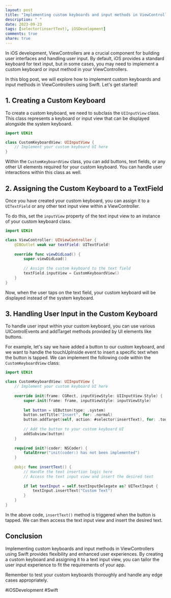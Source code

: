 ```yaml
---
layout: post
title: "Implementing custom keyboards and input methods in ViewControllers in Swift"
description: " "
date: 2023-09-23
tags: [selector(insertText), iOSDevelopment]
comments: true
share: true
---
```


In iOS development, ViewControllers are a crucial component for building user interfaces and handling user input. By default, iOS provides a standard keyboard for text input, but in some cases, you may need to implement a custom keyboard or input method in your ViewControllers.

In this blog post, we will explore how to implement custom keyboards and input methods in ViewControllers using Swift. Let's get started!

## 1. Creating a Custom Keyboard

To create a custom keyboard, we need to subclass the `UIInputView` class. This class represents a keyboard or input view that can be displayed alongside the system keyboard.

```swift
import UIKit

class CustomKeyboardView: UIInputView {
    // Implement your custom keyboard UI here
}
```

Within the `CustomKeyboardView` class, you can add buttons, text fields, or any other UI elements required for your custom keyboard. You can handle user interactions within this class as well.

## 2. Assigning the Custom Keyboard to a TextField

Once you have created your custom keyboard, you can assign it to a `UITextField` or any other text input view within a ViewController.

To do this, set the `inputView` property of the text input view to an instance of your custom keyboard class.

```swift
import UIKit

class ViewController: UIViewController {
    @IBOutlet weak var textField: UITextField!
    
    override func viewDidLoad() {
        super.viewDidLoad()
        
        // Assign the custom keyboard to the text field
        textField.inputView = CustomKeyboardView()
    }
}
```

Now, when the user taps on the text field, your custom keyboard will be displayed instead of the system keyboard.

## 3. Handling User Input in the Custom Keyboard

To handle user input within your custom keyboard, you can use various UIControlEvents and addTarget methods provided by UI elements like buttons.

For example, let's say we have added a button to our custom keyboard, and we want to handle the touchUpInside event to insert a specific text when the button is tapped. We can implement the following code within the `CustomKeyboardView` class:

```swift
import UIKit

class CustomKeyboardView: UIInputView {
    // Implement your custom keyboard UI here
    
    override init(frame: CGRect, inputViewStyle: UIInputView.Style) {
        super.init(frame: frame, inputViewStyle: inputViewStyle)
        
        let button = UIButton(type: .system)
        button.setTitle("Insert", for: .normal)
        button.addTarget(self, action: #selector(insertText), for: .touchUpInside)
        
        // Add the button to your custom keyboard UI
        addSubview(button)
    }
    
    required init?(coder: NSCoder) {
        fatalError("init(coder:) has not been implemented")
    }
    
    @objc func insertText() {
        // Handle the text insertion logic here
        // Access the text input view and insert the desired text
        
        if let textInput = self.textInputDelegate as? UITextInput {
            textInput.insertText("Custom Text")
        }
    }
}
```

In the above code, `insertText()` method is triggered when the button is tapped. We can then access the text input view and insert the desired text.

## Conclusion

Implementing custom keyboards and input methods in ViewControllers using Swift provides flexibility and enhanced user experiences. By creating a custom keyboard and assigning it to a text input view, you can tailor the user input experience to fit the requirements of your app.

Remember to test your custom keyboards thoroughly and handle any edge cases appropriately.

#iOSDevelopment #Swift